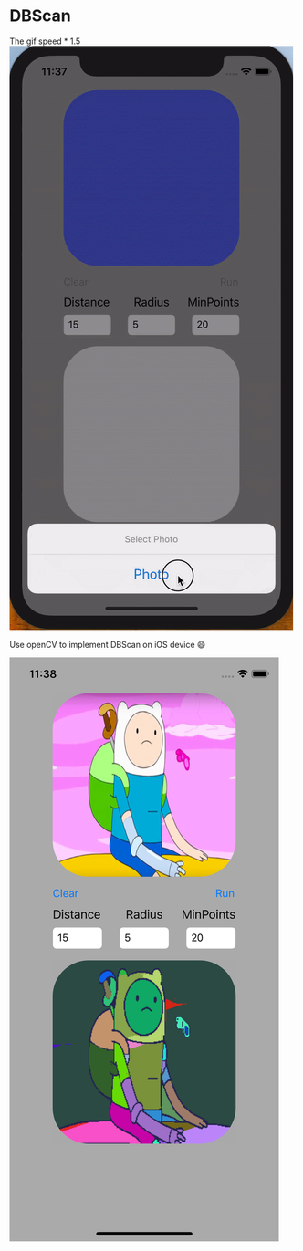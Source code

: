 # DBScan

The gif speed * 1.5
![image](https://github.com/f40507777/DBScan/blob/master/gif.gif)

Use openCV to implement DBScan on iOS device 😄

![image](https://github.com/f40507777/DBScan/blob/master/Simulator.png)
